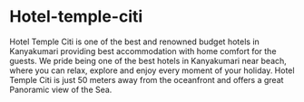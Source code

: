 # Hotel-temple-citi
Hotel Temple Citi is one of the best and renowned budget hotels in Kanyakumari providing best accommodation with home comfort for the guests. We pride being one of the best hotels in Kanyakumari near beach, where you can relax, explore and enjoy every moment of your holiday. Hotel Temple Citi is just 50 meters away from the oceanfront and offers a great Panoramic view of the Sea.
